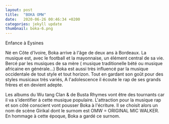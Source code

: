 ```yaml
---
layout: post
title:  "BOKA OMW"
date:   2020-06-26 00:46:34 +0200
categories: jekyll update
thumbnail: boka-6.png
---
```

Enfance à Eysines

Né en Côte d'Ivoire, Boka arrive à l'âge de deux ans à Bordeaux.
La musique est, avec le football et la mayonnaise, un élément central de sa vie.
Bercé par les musiques de sa mère ( musique traditionelle bété ou musique africaine en générale...)
Boka est aussi très influencé par la musique occidentale de tout style et tout horizon.
Tout en gardant son goût pour des styles musicaux très variés, A l'adolescence il écoute le rap de ses grands frères et en devient adepte.

Les albums du Wu tang Clan & de Busta Rhymes vont être des tournants car il va s'identifier à cette musique populaire. L'attraction pour la musique rap et son côté conscient vont pousser Boka à l'écriture.
Il se choisit alors un nom de scène Girikal dont le surnom est OMW = ORIGINAL MIC WALKER.
En hommage à cette époque, Boka a gardé ce surnom.
